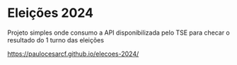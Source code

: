 # Eleições 2024
Projeto simples onde consumo a API disponibilizada pelo TSE para checar o resultado do 1 turno das eleições

https://paulocesarcf.github.io/elecoes-2024/
